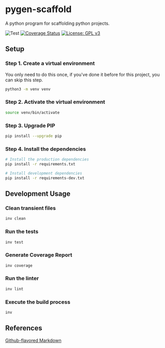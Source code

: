 # pygen-scaffold

A python program for scaffolding python projects.

![Test](https://github.com/ocrosby/pygen-scaffold/actions/workflows/ci.yml/badge.svg)
[![Coverage Status](https://coveralls.io/repos/github/ocrosby/pygen-scaffold/badge.svg?branch=feature/init)](https://coveralls.io/github/ocrosby/pygen-scaffold?branch=feature/init)
[![License: GPL v3](https://img.shields.io/badge/License-GPLv3-blue.svg)](https://www.gnu.org/licenses/gpl-3.0)



## Setup

### Step 1. Create a virtual environment

You only need to do this once, if you've done it before for this project, you can skip this step.

```bash 
python3 -m venv venv
```

### Step 2. Activate the virtual environment

```bash
source venv/bin/activate
```

### Step 3. Upgrade PIP

```bash
pip install --upgrade pip
```

### Step 4. Install the dependencies

```bash
# Install the production dependencies
pip install -r requirements.txt

# Install development dependencies
pip install -r requirements-dev.txt
```


## Development Usage

### Clean transient files

```bash
inv clean
```

### Run the tests

```bash
inv test
```

### Generate Coverage Report

```bash
inv coverage
```

### Run the linter

```bash
inv lint
```

### Execute the build process

```bash
inv
```




## References
[Github-flavored Markdown](https://guides.github.com/features/mastering-markdown/)